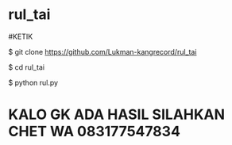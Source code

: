 # rul_tai

#KETIK

$ git clone https://github.com/Lukman-kangrecord/rul_tai

$ cd rul_tai

$ python rul.py

# KALO GK ADA HASIL SILAHKAN CHET WA 083177547834
